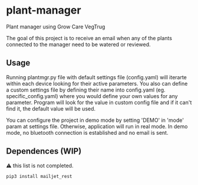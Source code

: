 # plant-manager
Plant manager using Grow Care VegTrug

The goal of this project is to receive an email when any of the plants connected to the manager need to be watered or reviewed.

## Usage
Running plantmgr.py file with default settings file (config.yaml) will iterarte within each device looking for their active parameters. You also can define a custom settings file by defining their name into config.yaml (eg. specific_config.yaml) where you would define your own values for any parameter. Program will look for the value in custom config file and if it can't find it, the default value will be used.

You can configure the project in demo mode by setting 'DEMO' in 'mode' param at settings file. Otherwise, application will run in real mode. In demo mode, no bluetooth connection is established and no email is sent.

## Dependences (WIP)
:warning: this list is not completed.
```sh
pip3 install mailjet_rest
```
